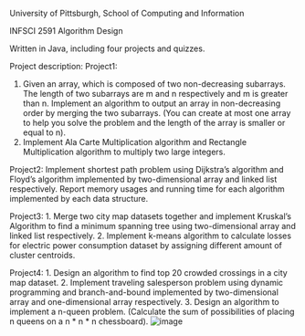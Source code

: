 University of Pittsburgh, School of Computing and Information

INFSCI 2591 Algorithm Design

Written in Java, including four projects and quizzes.

Project description:
Project1:
1. Given an array, which is composed of two non-decreasing subarrays. The length of two subarrays are m and n respectively and m is greater than n. Implement an algorithm to output an array in non-decreasing order by merging the two subarrays. (You can create at most one array to help you solve the problem and the length of the array is smaller or equal to n).
2. Implement Ala Carte Multiplication algorithm and Rectangle Multiplication algorithm to multiply two large integers.

Project2:
	Implement shortest path problem using Dijkstra’s algorithm and Floyd’s algorithm implemented by two-dimensional array and linked list respectively. Report memory usages and running time for each algorithm implemented by each data structure.

Project3:
	1. Merge two city map datasets together and implement Kruskal’s Algorithm to find a minimum spanning tree using two-dimensional array and linked list respectively. 
	2. Implement k-means algorithm to calculate losses for electric power consumption dataset by assigning different amount of cluster centroids.

Project4:
	1. Design an algorithm to find top 20 crowded crossings in a city map dataset.
	2. Implement traveling salesperson problem using dynamic programming and branch-and-bound implemented by two-dimensional array and one-dimensional array respectively.
	3. Design an algorithm to implement a n-queen problem. (Calculate the sum of possibilities of placing n queens on a n * n * n chessboard).
![image](https://user-images.githubusercontent.com/90881084/147434544-95d3cd8c-866e-49e1-9b6e-9f018c0532e0.png)
